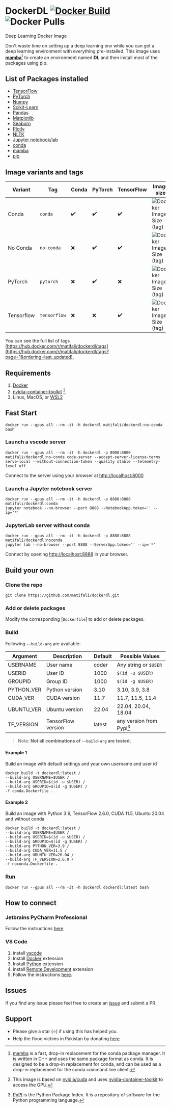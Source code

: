 # DockerDL [![Docker Build](https://github.com/matifali/dockerdl/actions/workflows/docker-publish.yml/badge.svg)](https://github.com/matifali/dockerdl/actions/workflows/docker-publish.yml) ![Docker Pulls](https://img.shields.io/docker/pulls/matifali/dockerdl)

Deep Learning Docker Image

Don't waste time on setting up a deep learning env while you can get a deep learning environment with everything pre-installed.
This image uses **[mamba](https://mamba.readthedocs.io/en/latest/user_guide/mamba.html)**[^1] to create an environment named **DL** and then install most of the packages using pip.

## List of Packages installed

- [TensorFlow](https://www.tensorflow.org/)
- [PyTorch](https://pytorch.org/)
- [Numpy](https://numpy.org/)
- [Scikit-Learn](https://scikit-learn.org/)
- [Pandas](https://pandas.pydata.org/)
- [Matplotlib](https://matplotlib.org/)
- [Seaborn](https://seaborn.pydata.org/)
- [Plotly](https://plotly.com/)
- [NLTK](https://www.nltk.org/)
- [Jupyter notebook/lab](https://jupyter.org/)
- [conda](https://docs.conda.io/en/latest/miniconda.html)
- [mamba](https://github.com/mamba-org/mamba)
- [pip](https://pip.pypa.io/en/stable/installation/)

## Image variants and tags

| Variant    | Tag          | Conda              | PyTorch            | TensorFlow         | Image size |
| ---------- | ------------ | ------------------ | ------------------ | ------------------ | ---------- |
| Conda      | `conda`      | :heavy_check_mark: | :heavy_check_mark: | :heavy_check_mark: | ![Docker Image Size (tag)](https://img.shields.io/docker/image-size/matifali/dockerdl/conda?style=for-the-badge&label=) |
| No Conda   | `no-conda`   | :x:                | :heavy_check_mark: | :heavy_check_mark: | ![Docker Image Size (tag)](https://img.shields.io/docker/image-size/matifali/dockerdl/no-conda?style=for-the-badge&label=) |
| PyTorch    | `pytorch`    | :x:                | :heavy_check_mark: | :x:                | ![Docker Image Size (tag)](https://img.shields.io/docker/image-size/matifali/dockerdl/pytorch?style=for-the-badge&label=) |
| Tensorflow | `tensorflow` | :x:                | :x:                | :heavy_check_mark: | ![Docker Image Size (tag)](https://img.shields.io/docker/image-size/matifali/dockerdl/tensorflow?style=for-the-badge&label=) |

You can see the full list of tags [https://hub.docker.com/r/matifali/dockerdl/tags](https://hub.docker.com/r/matifali/dockerdl/tags?page=1&ordering=last_updated).

## Requirements

1. [Docker](https://docs.docker.com/engine/install/)
2. [nvidia-container-toolkit](https://docs.nvidia.com/datacenter/cloud-native/container-toolkit/install-guide.html) [^2]
3. Linux, MacOS, or [WSL2](https://learn.microsoft.com/en-us/windows/wsl/install)

## Fast Start

```console
docker run --gpus all --rm -it -h dockerdl matifali/dockerdl:no-conda bash
```

### Launch a vscode server

```console
docker run --gpus all --rm -it -h dockerdl -p 8000:8000 matifali/dockerdl:no-conda code-server --accept-server-license-terms serve-local --without-connection-token --quality stable --telemetry-level off
```
Connect to the server using your browser at [http://localhost:8000](http://localhost:8000)

### Launch a Jupyter notebook server

```console
docker run --gpus all --rm -it -h dockerdl -p 8888:8888 matifali/dockerdl:conda
jupyter notebook --no-browser --port 8888 --NotebookApp.token='' --ip='*'
```

### JupyterLab server without conda

```console
docker run --gpus all --rm -it -h dockerdl -p 8888:8888 matifali/dockerdl:noconda
jupyter lab --no-browser --port 8888 --ServerApp.token='' --ip='*'
```

Connect by opening <http://localhost:8888> in your browser.

## Build your own

### Clone the repo

```console
git clone https://github.com/matifali/dockerdl.git
```

### Add or delete packages

Modify the corresponding [`Dockerfile`] to add or delete packages.

### Build

Following `--build-arg` are available:

| Argument   | Description        | Default | Possible Values           |
| ---------- | ------------------ | ------- | ------------------------- |
| USERNAME   | User name          | coder   | Any string or `$USER`     |
| USERID     | User ID            | 1000    | `$(id -u $USER)`          |
| GROUPID    | Group ID           | 1000    | `$(id -g $USER)`          |
| PYTHON_VER | Python version     | 3.10    | 3.10, 3.9, 3.8            |
| CUDA_VER   | CUDA version       | 11.7    | 11.7, 11.5, 11.4          |
| UBUNTU_VER | Ubuntu version     | 22.04   | 22.04, 20.04, 18.04       |
| TF_VERSION | TensorFlow version | latest  | any version from Pypi[^3] |

> Note: **Not all combinations of `--build-arg` are tested.**

#### Example 1

Build an image with default settings and your own username and user id

```console
docker build -t dockerdl:latest /
--build-arg USERNAME=$USER /
--build-arg USERID=$(id -u $USER) /
--build-arg GROUPID=$(id -g $USER) /
-f conda.Dockerfile .
```

#### Example 2

Build an image with Python 3.9, TensorFlow 2.6.0, CUDA 11.5, Ubuntu 20.04 and without conda

```console
docker build -t dockerdl:latest /
--build-arg USERNAME=$USER /
--build-arg USERID=$(id -u $USER) /
--build-arg GROUPID=$(id -g $USER) /
--build-arg PYTHON_VER=3.9 /
--build-arg CUDA_VER=11.5 /
--build-arg UBUNTU_VER=20.04 /
--build-arg TF_VERSION=2.6.0 /
-f noconda.Dockerfile .
```

### Run

```console
docker run --gpus all --rm -it -h dockerdl dockerdl:latest bash
```

## How to connect

### Jetbrains PyCharm Professional

Follow the instructions [here](https://www.jetbrains.com/help/pycharm/docker.html).

### VS Code

1. install [vscode](https://code.visualstudio.com/Download)
2. Install [Docker](https://marketplace.visualstudio.com/items?itemName=ms-azuretools.vscode-docker) extension
3. Install [Python](https://marketplace.visualstudio.com/items?itemName=ms-python.python) extension
4. install [Remote Development](https://marketplace.visualstudio.com/items?itemName=ms-vscode-remote.vscode-remote-extensionpack) extension
5. Follow the instructions [here](https://code.visualstudio.com/docs/remote/containers#_quick-start-open-an-existing-folder-in-a-container).

## Issues

If you find any issue please feel free to create an [issue](https://github.com/matifali/DockerDL/issues/new/choose) and submit a PR.

## Support

- Please give a star (⭐) if using this has helped you.
- Help the flood victims in Pakistan by donating [here](https://alkhidmat.org/)

[^1]: [mamba](https://mamba.readthedocs.io/en/latest/user_guide/mamba.html) is a fast, drop-in replacement for the conda package manager. It is written in C++ and uses the same package format as conda. It is designed to be a drop-in replacement for conda, and can be used as a drop-in replacement for the conda command line client.
[^2]: This image is based on [nvidia/cuda](https://hub.docker.com/r/nvidia/cuda) and uses [nvidia-container-toolkit](https://docs.nvidia.com/datacenter/cloud-native/container-toolkit/install-guide.html) to access the GPU.
[^3]: [PyPI](https://pypi.org/) is the Python Package Index. It is a repository of software for the Python programming language.
